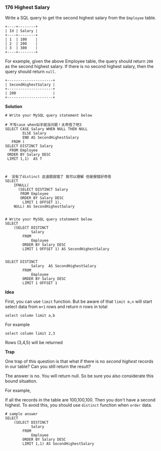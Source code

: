 ### 176 Highest Salary

Write a SQL query to get the second highest salary from the `Employee` table.

```
+----+--------+
| Id | Salary |
+----+--------+
| 1  | 100    |
| 2  | 200    |
| 3  | 300    |
+----+--------+
```

For example, given the above Employee table, the query should return `200` as the second highest salary. If there is no second highest salary, then the query should return `null`.

```
+---------------------+
| SecondHighestSalary |
+---------------------+
| 200                 |
+---------------------+
```



**Solution**

```mysql
# Write your MySQL query statement below

# 不写case when似乎就没问题！太奇怪了吧3
SELECT CASE Salary WHEN NULL THEN NULL
        ELSE Salary
        END AS SecondHighestSalary
   FROM (
SELECT DISTINCT Salary 
  FROM Employee 
 ORDER BY Salary DESC
 LIMIT 1,1)  AS T 
 
 
 
#  没有了distinct 这道题就错了 我可以理解 但是报错好奇怪
SELECT
    IFNULL(
      (SELECT DISTINCT Salary
       FROM Employee
       ORDER BY Salary DESC
        LIMIT 1 OFFSET 1),
    NULL) AS SecondHighestSalary


# Write your MySQL query statement below
SELECT
    (SELECT DISTINCT
            Salary
        FROM
            Employee
        ORDER BY Salary DESC
        LIMIT 1 OFFSET 1) AS SecondHighestSalary


SELECT DISTINCT
            Salary  AS SecondHighestSalary
        FROM
            Employee
        ORDER BY Salary DESC
        LIMIT 1 OFFSET 1
```





**Idea**

First, you can use `limit` function. But be aware of that `limit m,n` will start select data from `m+1` rows and return n rows in total

```mysql
select column limit a,b
```

For example

```mysql
select column limit 2,3
```

Rows (3,4,5) will be returned



**Trap**

One trap of this question is that what if there is no *second highest* records in our table? Can you still return the result? 

The answer is no. You will return null. So be sure you also considerate this bound situation.

For example, 

If all the records in the table are 100,100,100. Then you don't have a second highest. To avoid this, you should use `distinct` function when `order` data.

```mysql
# sample answer
SELECT
    (SELECT DISTINCT
            Salary
        FROM
            Employee
        ORDER BY Salary DESC
        LIMIT 1,1) AS SecondHighestSalary
```